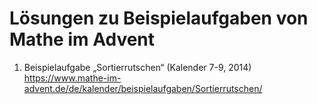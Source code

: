 # Lösungen zu Beispielaufgaben von Mathe im Advent

1. Beispielaufgabe „Sortierrutschen“ (Kalender 7-9, 2014)<br>
   https://www.mathe-im-advent.de/de/kalender/beispielaufgaben/Sortierrutschen/

